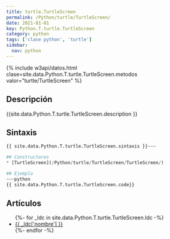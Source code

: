 ```yaml
---
title: turtle.TurtleScreen
permalink: /Python/turtle/TurtleScreen/
date: 2021-01-01
key: Python.T.turtle.TurtleScreen
category: python
tags: ['clase python', 'turtle']
sidebar: 
  nav: python
---
```


{% include w3api/datos.html clase=site.data.Python.T.turtle.TurtleScreen.metodos valor="turtle/TurtleScreen" %}

## Descripción
{{site.data.Python.T.turtle.TurtleScreen.description }}

## Sintaxis
~~~python
{{ site.data.Python.T.turtle.TurtleScreen.sintaxis }}~~~

## Constructores
* [TurtleScreen](/Python/turtle/TurtleScreen/TurtleScreen/)

## Ejemplo
~~~python
{{ site.data.Python.T.turtle.TurtleScreen.code}}
~~~

## Artículos
<ul>
{%- for _ldc in site.data.Python.T.turtle.TurtleScreen.ldc -%}
   <li>
       <a href="{{_ldc['url'] }}">{{ _ldc['nombre'] }}</a>
   </li>
{%- endfor -%}
</ul>
